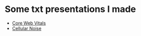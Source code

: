 # Some txt presentations I made

- [Core Web Vitals](web_vitals.md)
- [Cellular Noise](cellular_noise/cellular_noise.md)
